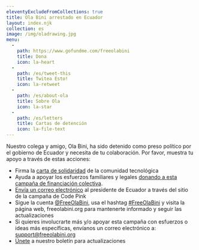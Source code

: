 ```yaml
---
eleventyExcludeFromCollections: true
title: Ola Bini arrestado en Ecuador
layout: index.njk
collection: es
image: /img/oladrawing.jpg
menu:
  -
    path: https://www.gofundme.com/freeolabini
    title: Dona
    icon: la-heart
  -
    path: /es/tweet-this
    title: Twitea Esto!
    icon: la-retweet
  -
    path: /es/about-ola
    title: Sobre Ola
    icon: la-star
  -
    path: /es/letters
    title: Cartas de detención
    icon: la-file-text
---
```

Nuestro colega y amigo, Ola Bini, ha sido detenido como preso político por el gobierno de Ecuador y necesita de tu colaboración. Por favor, muestra tu apoyo a través de estas acciones:
- Firma la [carta de solidaridad] de la comunidad tecnológica
- Ayuda a apoyar los esfuerzos familiares y legales [donando a esta campaña de financiación colectiva][dona].
- [Envía un correo electrónico] al presidente de Ecuador a través del sitio de la campaña de Code Pink
- Sigue la cuenta [@FreeOlaBini], usa el hashtag [#FreeOlaBini] y visita la página web, freeolabini.org para mantenerte informado y seguir las actualizaciones
- Si quieres involucrarte más y/o apoyar esta campaña con esfuerzos o ideas más específicas, envíanos un correo electrónico a: [support@freeolabini.org]
- [Únete] a nuestro boletín para actualizaciones

[carta de solidaridad]: /es/statement/
[dona]: https://www.gofundme.com/freeolabini
[Envía un correo electrónico]: https://www.codepink.org/free-ola-bini
[@FreeOlaBini]: http://twitter.com/FreeOlaBini
[#FreeOlaBini]: https://twitter.com/intent/tweet?text=Defensor+de+los+derechos+digitales+Ola+Bini+ha+sido+encarcelado+en+Ecuador.+Sigan+@FreeOlaBini&hashtags=FreeOlaBini
[support@freeolabini.org]: mailto:support@freeolabini.org
[Únete]: /es/subscribe/
